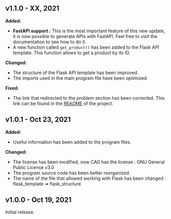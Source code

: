 ## v1.1.0 - XX, 2021
**Added:**

* **FastAPI support :** This is the most important feature of this new update, it is now possible to generate APIs with FastAPI. Feel free to visit the documentation to see how to do it.
* A new function called `get_product()` has been added to the Flask API template. This function allows to get a product by its ID.

**Changed:**
* The structure of the Flask API template has been improved.
* The imports used in the main program file have been optimized.

**Fixed:**
* The link that redirected to the problem section has been corrected. This link can be found in the [README](README.md) of the project.
## v1.0.1 - Oct 23, 2021
**Added:**

* Useful information has been added to the program files.

**Changed:**
* The license has been modified, now CAG has the license : GNU General Public License v3.0
* The program source code has been better reorganized.
* The name of the file that allowed working with Flask has been changed : flask_template ➟ flask_structure
## v1.0.0 - Oct 19, 2021
Initial release.
